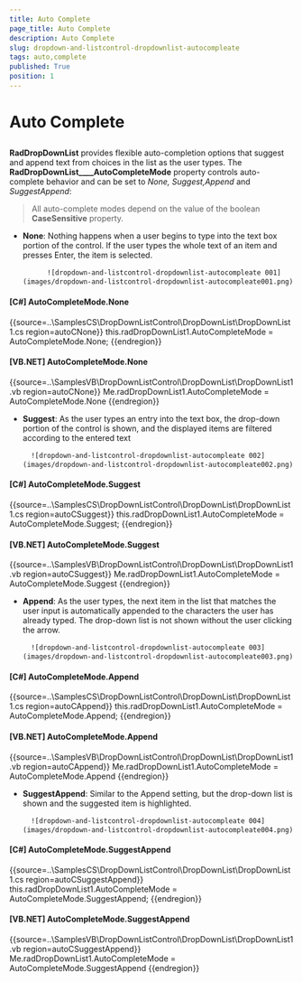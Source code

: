 ```yaml
---
title: Auto Complete
page_title: Auto Complete
description: Auto Complete
slug: dropdown-and-listcontrol-dropdownlist-autocompleate
tags: auto,complete
published: True
position: 1
---
```


# Auto Complete



## 

__RadDropDownList__ provides flexible auto-completion options that suggest and 
          append text from choices in the list as the user types. The __RadDropDownList____AutoCompleteMode__ property controls auto-complete behavior and can be set to
          *None, Suggest,Append* and *SuggestAppend*:
         

>All auto-complete modes depend on the value of the boolean __CaseSensitive__ property.
          

* __None__: Nothing happens when a user begins to type into the text box portion of the
            control. If the user types the whole text of an item and presses Enter, the item is selected.
			
			![dropdown-and-listcontrol-dropdownlist-autocompleate 001](images/dropdown-and-listcontrol-dropdownlist-autocompleate001.png)

#### __[C#] AutoCompleteMode.None__

{{source=..\SamplesCS\DropDownListControl\DropDownList\DropDownList1.cs region=autoCNone}}
	            this.radDropDownList1.AutoCompleteMode = AutoCompleteMode.None;
	{{endregion}}



#### __[VB.NET] AutoCompleteMode.None__

{{source=..\SamplesVB\DropDownListControl\DropDownList\DropDownList1.vb region=autoCNone}}
	        Me.radDropDownList1.AutoCompleteMode = AutoCompleteMode.None
	{{endregion}}



* __Suggest__: As the user types an entry into the text box,
        the drop-down portion of the control is shown, and the displayed items are filtered according to the entered text
        
        ![dropdown-and-listcontrol-dropdownlist-autocompleate 002](images/dropdown-and-listcontrol-dropdownlist-autocompleate002.png)

#### __[C#] AutoCompleteMode.Suggest__

{{source=..\SamplesCS\DropDownListControl\DropDownList\DropDownList1.cs region=autoCSuggest}}
	            this.radDropDownList1.AutoCompleteMode = AutoCompleteMode.Suggest;
	{{endregion}}



#### __[VB.NET] AutoCompleteMode.Suggest__

{{source=..\SamplesVB\DropDownListControl\DropDownList\DropDownList1.vb region=autoCSuggest}}
	        Me.radDropDownList1.AutoCompleteMode = AutoCompleteMode.Suggest
	{{endregion}}



* __Append__: As the user types, the next item in the list
        that matches the user input is automatically appended to the characters
        the user has already typed. The drop-down list is not shown without the
        user clicking the arrow.
        
        ![dropdown-and-listcontrol-dropdownlist-autocompleate 003](images/dropdown-and-listcontrol-dropdownlist-autocompleate003.png)

#### __[C#] AutoCompleteMode.Append__

{{source=..\SamplesCS\DropDownListControl\DropDownList\DropDownList1.cs region=autoCAppend}}
	            this.radDropDownList1.AutoCompleteMode = AutoCompleteMode.Append;
	{{endregion}}



#### __[VB.NET] AutoCompleteMode.Append__

{{source=..\SamplesVB\DropDownListControl\DropDownList\DropDownList1.vb region=autoCAppend}}
	        Me.radDropDownList1.AutoCompleteMode = AutoCompleteMode.Append
	{{endregion}}



* __SuggestAppend__: Similar to the Append setting, but the
        drop-down list is shown and the suggested item is highlighted.
        
        ![dropdown-and-listcontrol-dropdownlist-autocompleate 004](images/dropdown-and-listcontrol-dropdownlist-autocompleate004.png)

#### __[C#] AutoCompleteMode.SuggestAppend__

{{source=..\SamplesCS\DropDownListControl\DropDownList\DropDownList1.cs region=autoCSuggestAppend}}
	            this.radDropDownList1.AutoCompleteMode = AutoCompleteMode.SuggestAppend;
	{{endregion}}



#### __[VB.NET] AutoCompleteMode.SuggestAppend__

{{source=..\SamplesVB\DropDownListControl\DropDownList\DropDownList1.vb region=autoCSuggestAppend}}
	        Me.radDropDownList1.AutoCompleteMode = AutoCompleteMode.SuggestAppend
	{{endregion}}


